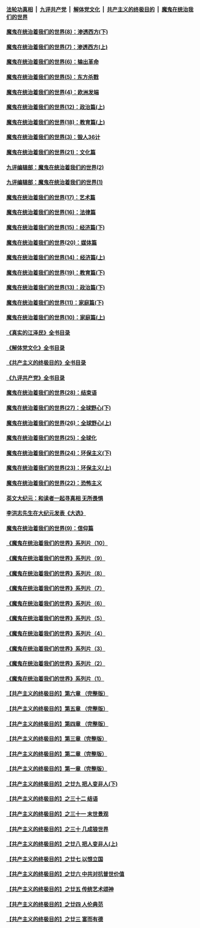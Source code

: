 ####  [法轮功真相](../../../../basic/blob/master/README.md?t=10301102) &nbsp;|&nbsp; [九评共产党](../../../../9ping.md/blob/master/README.md?t=10301102) &nbsp;|&nbsp; [解体党文化](../../../../jtdwh.md/blob/master/README.md?t=10301102)  &nbsp;|&nbsp; [共产主义的终极目的](../../../../gczydzjmd.md/blob/master/README.md?t=10301102) &nbsp;|&nbsp; [魔鬼在统治我们的世界](../../../../mgztzwmdsj.md/blob/master/README.md?t=10301102) 

#### [魔鬼在统治着我们的世界(8)：渗透西方(下)](../pages/nsc422/n10429603.md?t=10301102) 

#### [魔鬼在统治着我们的世界(7)：渗透西方(上)](../pages/nsc422/n10426013.md?t=10301102) 

#### [魔鬼在统治着我们的世界(6)：输出革命](../pages/nsc422/n10421536.md?t=10301102) 

#### [魔鬼在统治着我们的世界(5)：东方杀戮](../pages/nsc422/n10417707.md?t=10301102) 

#### [魔鬼在统治着我们的世界(4)：欧洲发端](../pages/nsc422/n10414890.md?t=10301102) 

#### [魔鬼在统治着我们的世界(12)：政治篇(上)](../pages/nsc422/n10444576.md?t=10301102) 

#### [魔鬼在统治着我们的世界(18)：教育篇(上)](../pages/nsc422/n10526970.md?t=10301102) 

#### [魔鬼在统治着我们的世界(3)：毁人36计](../pages/nsc422/n10411583.md?t=10301102) 

#### [魔鬼在统治着我们的世界(21)：文化篇](../pages/nsc422/n10597706.md?t=10301102) 

#### [九评编辑部：魔鬼在统治着我们的世界(2)](../pages/nsc422/n10410036.md?t=10301102) 

#### [九评编辑部：魔鬼在统治着我们的世界(1)](../pages/nsc422/n10406825.md?t=10301102) 

#### [魔鬼在统治着我们的世界(17)：艺术篇](../pages/nsc422/n10499093.md?t=10301102) 

#### [魔鬼在统治着我们的世界(16)：法律篇](../pages/nsc422/n10485969.md?t=10301102) 

#### [魔鬼在统治着我们的世界(15)：经济篇(下)](../pages/nsc422/n10469975.md?t=10301102) 

#### [魔鬼在统治着我们的世界(20)：媒体篇](../pages/nsc422/n10586579.md?t=10301102) 

#### [魔鬼在统治着我们的世界(14)：经济篇(上)](../pages/nsc422/n10457370.md?t=10301102) 

#### [魔鬼在统治着我们的世界(19)：教育篇(下)](../pages/nsc422/n10564808.md?t=10301102) 

#### [魔鬼在统治着我们的世界(13)：政治篇(下)](../pages/nsc422/n10448270.md?t=10301102) 

#### [魔鬼在统治着我们的世界(11)：家庭篇(下)](../pages/nsc422/n10440961.md?t=10301102) 

#### [魔鬼在统治着我们的世界(10)：家庭篇(上)](../pages/nsc422/n10435448.md?t=10301102) 

#### [《真实的江泽民》全书目录](../pages/nsc422/n13721399.md?t=10301102) 

#### [《解体党文化》全书目录](../pages/nsc422/n13721157.md?t=10301102) 

#### [《共产主义的终极目的》全书目录](../pages/nsc422/n13721048.md?t=10301102) 

#### [《九评共产党》全书目录](../pages/nsc422/n13708085.md?t=10301102) 

#### [魔鬼在统治着我们的世界(28)：结束语](../pages/nsc422/n10936246.md?t=10301102) 

#### [魔鬼在统治着我们的世界(27)：全球野心(下)](../pages/nsc422/n10928319.md?t=10301102) 

#### [魔鬼在统治着我们的世界(26)：全球野心(上)](../pages/nsc422/n10900318.md?t=10301102) 

#### [魔鬼在统治着我们的世界(25)：全球化](../pages/nsc422/n10788205.md?t=10301102) 

#### [魔鬼在统治着我们的世界(24)：环保主义(下)](../pages/nsc422/n10695307.md?t=10301102) 

#### [魔鬼在统治着我们的世界(23)：环保主义(上)](../pages/nsc422/n10688613.md?t=10301102) 

#### [魔鬼在统治着我们的世界(22)：恐怖主义](../pages/nsc422/n10614727.md?t=10301102) 

#### [英文大纪元：和读者一起寻真相 无所畏惧](../pages/nsc422/n12542027.md?t=10301102) 

#### [李洪志先生在大纪元发表《大选》](../pages/nsc422/n12534746.md?t=10301102) 

#### [魔鬼在统治着我们的世界(9)：信仰篇](../pages/nsc422/n10432159.md?t=10301102) 

#### [《魔鬼在统治着我们的世界》系列片（10）](../pages/nsc422/n12292670.md?t=10301102) 

#### [《魔鬼在统治着我们的世界》系列片（9）](../pages/nsc422/n12290859.md?t=10301102) 

#### [《魔鬼在统治着我们的世界》系列片（8）](../pages/nsc422/n12287445.md?t=10301102) 

#### [《魔鬼在统治着我们的世界》系列片（7）](../pages/nsc422/n12283425.md?t=10301102) 

#### [《魔鬼在统治着我们的世界》系列片（6）](../pages/nsc422/n12282314.md?t=10301102) 

#### [《魔鬼在统治着我们的世界》系列片（5）](../pages/nsc422/n12281419.md?t=10301102) 

#### [《魔鬼在统治着我们的世界》系列片（4）](../pages/nsc422/n12274024.md?t=10301102) 

#### [《魔鬼在统治着我们的世界》系列片（3）](../pages/nsc422/n12271322.md?t=10301102) 

#### [《魔鬼在统治着我们的世界》系列片（2）](../pages/nsc422/n12269049.md?t=10301102) 

#### [《魔鬼在统治着我们的世界》系列片（1）](../pages/nsc422/n12267575.md?t=10301102) 

#### [【共产主义的终极目的】第六章 （完整版）](../pages/nsc422/n11428913.md?t=10301102) 

#### [【共产主义的终极目的】第五章 （完整版）](../pages/nsc422/n11428912.md?t=10301102) 

#### [【共产主义的终极目的】第四章 （完整版）](../pages/nsc422/n11428907.md?t=10301102) 

#### [【共产主义的终极目的】第三章（完整版）](../pages/nsc422/n11428848.md?t=10301102) 

#### [【共产主义的终极目的】第二章（完整版）](../pages/nsc422/n11428831.md?t=10301102) 

#### [【共产主义的终极目的】第一章（完整版）](../pages/nsc422/n11417651.md?t=10301102) 

#### [【共产主义的终极目的】之廿九 把人变非人(下)](../pages/nsc422/n11344140.md?t=10301102) 

#### [【共产主义的终极目的】之三十二 结语](../pages/nsc422/n11360535.md?t=10301102) 

#### [【共产主义的终极目的】之三十一 末世景观](../pages/nsc422/n11351129.md?t=10301102) 

#### [【共产主义的终极目的】之三十 几成狼世界](../pages/nsc422/n11348280.md?t=10301102) 

#### [【共产主义的终极目的】之廿八 把人变非人(上)](../pages/nsc422/n11340492.md?t=10301102) 

#### [【共产主义的终极目的】之廿七 以恨立国](../pages/nsc422/n11336944.md?t=10301102) 

#### [【共产主义的终极目的】之廿六 中共对抗普世价值](../pages/nsc422/n11324785.md?t=10301102) 

#### [【共产主义的终极目的】之廿五 传统艺术颂神](../pages/nsc422/n11296396.md?t=10301102) 

#### [【共产主义的终极目的】之廿四 人伦典范](../pages/nsc422/n11296397.md?t=10301102) 

#### [【共产主义的终极目的】之廿三 富而有德](../pages/nsc422/n11283598.md?t=10301102) 

